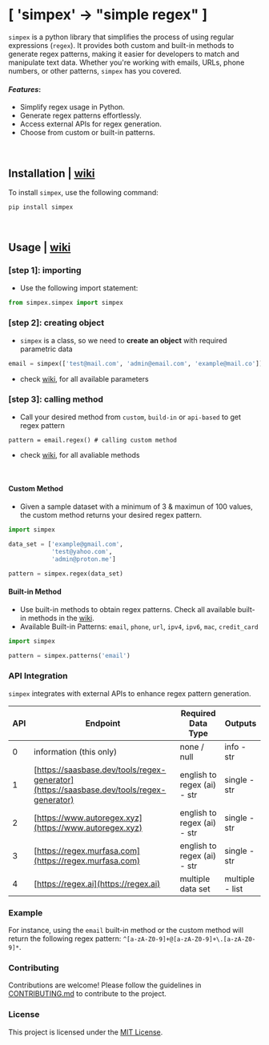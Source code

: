 # [ 'simpex' -> "simple regex" ]


`simpex` is a python library that simplifies the process of using regular expressions (`regex`). It provides both custom and built-in methods to generate regex patterns, making it easier for developers to match and manipulate text data. Whether you're working with emails, URLs, phone numbers, or other patterns, `simpex` has you covered.

#### _Features_:
- Simplify regex usage in Python.
- Generate regex patterns effortlessly.
- Access external APIs for regex generation.
- Choose from custom or built-in patterns.

<br>

## Installation | [wiki](../../wiki/Getting-Started#installation)

To install `simpex`, use the following command:

```bash
pip install simpex
```

<br>

## Usage | [wiki](../../wiki/Getting-Started#usage)

### [step 1]: importing
- Use the following import statement:
```python
from simpex.simpex import simpex
```

### [step 2]: creating object
- `simpex` is a class, so we need to __create an object__ with required parametric data
```python
email = simpex(['test@mail.com', 'admin@email.com', 'example@mail.co'])
```
- check [wiki](), for all available parameters

### [step 3]: calling method
- Call your desired method from `custom`, `build-in` or `api-based` to get regex pattern
```
pattern = email.regex() # calling custom method
```
- check [wiki](), for all avaliable methods

<br>

#### Custom Method

- Given a sample dataset with a minimum of 3 & maximun of 100 values, the custom method returns your desired regex pattern.

```python
import simpex

data_set = ['example@gmail.com',
            'test@yahoo.com',
            'admin@proton.me']

pattern = simpex.regex(data_set)
```

#### Built-in Method

- Use built-in methods to obtain regex patterns. Check all available built-in methods in the [wiki](wiki_link).
- Available Built-in Patterns: `email`, `phone`, `url`, `ipv4`, `ipv6`, `mac`, `credit_card`

```python
import simpex

pattern = simpex.patterns('email')
```



### API Integration

`simpex` integrates with external APIs to enhance regex pattern generation.

| API  | Endpoint                                  | Required Data Type | Outputs         |
| ---- | ----------------------------------------- | ------------------ | --------------- |
| 0    | information (this only)                   | none / null        | info - str      |
| 1    | [https://saasbase.dev/tools/regex-generator](https://saasbase.dev/tools/regex-generator) | english to regex (ai) - str | single - str   |
| 2    | [https://www.autoregex.xyz](https://www.autoregex.xyz) | english to regex (ai) - str | single - str   |
| 3    | [https://regex.murfasa.com](https://regex.murfasa.com) | english to regex (ai) - str | single - str   |
| 4    | [https://regex.ai](https://regex.ai)       | multiple data set | multiple - list |

### Example

For instance, using the `email` built-in method or the custom method will return the following regex pattern: `^[a-zA-Z0-9]+@[a-zA-Z0-9]+\.[a-zA-Z0-9]*`.

### Contributing

Contributions are welcome! Please follow the guidelines in [CONTRIBUTING.md](CONTRIBUTING.md) to contribute to the project.

### License

This project is licensed under the [MIT License](LICENSE).
